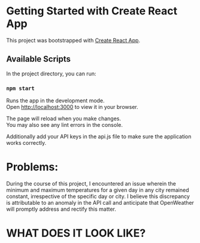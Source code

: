# Getting Started with Create React App

This project was bootstrapped with [Create React App](https://github.com/facebook/create-react-app).

## Available Scripts

In the project directory, you can run:

### `npm start`

Runs the app in the development mode.\
Open [http://localhost:3000](http://localhost:3000) to view it in your browser.

The page will reload when you make changes.\
You may also see any lint errors in the console.

Additionally add your API keys in the api.js file to make sure the application works correctly.

# Problems:

During the course of this project, I encountered an issue wherein the minimum and maximum temperatures for a given day in any city remained constant, irrespective of the specific day or city. I believe this discrepancy is attributable to an anomaly in the API call and anticipate that OpenWeather will promptly address and rectify this matter.

# WHAT DOES IT LOOK LIKE?


